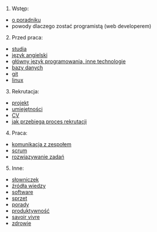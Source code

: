 1. Wstęp:
 - [o poradniku](wstep/o_poradniku.md)
 - powody dlaczego zostać programistą (web developerem)

2. Przed praca:
 - [studia](przed-praca/studia.md)
 - [język angielski](przed-praca/angielski.md)
 - [główny język programowania, inne technologie](przed-praca/jezyk.md)
 - [bazy danych](przed-praca/bazy-danych.md)
 - [git](przed-praca/git.md)
 - [linux](przed-praca/linux.md)

3. Rekrutacja:
 - [projekt](rekrutacja/projekt.md)
 - [umiejętności](rekrutacja/umiejetnosci.md)
 - [CV](rekrutacja/cv.md)
 - [jak przebiega proces rekrutacji](rekrutacja/proces-rekrutacji.md)

4. Praca:
 - [komunikacja z zespołem](praca/komunikacja-z-zespolem.md)
 - [scrum](praca/scrum.md)
 - [rozwiązywanie zadań](praca/rozwiazywanie-zadan.md)

5. Inne:
 - [słowniczek](inne/slowniczek.md)
 - [źródła wiedzy](inne/zrodla-wiedzy.md)
 - [software](inne/software.md)
 - [sprzet](inne/sprzet.md)
 - [porady](inne/porady.md)
 - [produktywność](inne/produktywnosc.md)
 - [savoir vivre](inne/savoir.md)
 - [zdrowie](inne/zdrowie.md)
